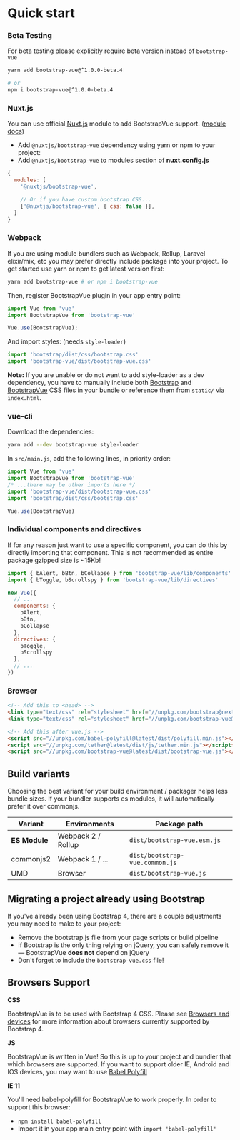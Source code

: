 # Quick start

### Beta Testing
For beta testing please explicitly require beta version instead of `bootstrap-vue`
```bash
yarn add bootstrap-vue@^1.0.0-beta.4

# or
npm i bootstrap-vue@^1.0.0-beta.4
```

### Nuxt.js
You can use official [Nuxt.js](https://nuxtjs.org) module to add BootstrapVue support. ([module docs](https://github.com/nuxt-community/modules/tree/master/modules/bootstrap-vue))

- Add `@nuxtjs/bootstrap-vue` dependency using yarn or npm to your project:
- Add `@nuxtjs/bootstrap-vue` to modules section of **nuxt.config.js**

```js
{
  modules: [
    '@nuxtjs/bootstrap-vue',

    // Or if you have custom bootstrap CSS...
    ['@nuxtjs/bootstrap-vue', { css: false }],
  ]
}
```

### Webpack
If you are using module bundlers such as Webpack, Rollup, Laravel elixir/mix, etc you may prefer directly include package
into your project. To get started use yarn or npm to get latest version first:

```bash
yarn add bootstrap-vue # or npm i bootstrap-vue
```

Then, register BootstrapVue plugin in your app entry point:

```js
import Vue from 'vue'
import BootstrapVue from 'bootstrap-vue'

Vue.use(BootstrapVue);
```

And import styles: (needs `style-loader`)

```js
import 'bootstrap/dist/css/bootstrap.css'
import 'bootstrap-vue/dist/bootstrap-vue.css'
```

**Note:** If you are unable or do not want to add style-loader as a dev dependency, you have to
manually include both [Bootstrap](https://v4-alpha.getbootstrap.com/getting-started/download/)
and [BootstrapVue](https://unpkg.com/bootstrap-vue@latest/dist/bootstrap-vue.css) CSS files
in your bundle or reference them from `static/` via `index.html`.

### vue-cli

Download the dependencies:

```bash
yarn add --dev bootstrap-vue style-loader
```

In `src/main.js`, add the following lines, in priority order:

```js
import Vue from 'vue'
import BootstrapVue from 'bootstrap-vue'
/* ...there may be other imports here */
import 'bootstrap-vue/dist/bootstrap-vue.css'
import 'bootstrap/dist/css/bootstrap.css'

Vue.use(BootstrapVue)
```

### Individual components and directives
If for any reason just want to use a specific component, you can do this by directly importing that component.
This is not recommended as entire package gzipped size is ~15Kb!

```js
import { bAlert, bBtn, bCollapse } from 'bootstrap-vue/lib/components'
import { bToggle, bScrollspy } from 'bootstrap-vue/lib/directives'

new Vue({
  // ...
  components: {
    bAlert,
    bBtn,
    bCollapse
  },
  directives: {
    bToggle,
    bScrollspy
  },
  // ...
})
```
### Browser

```html
<!-- Add this to <head> -->
<link type="text/css" rel="stylesheet" href="//unpkg.com/bootstrap@next/dist/css/bootstrap.min.css"/>
<link type="text/css" rel="stylesheet" href="//unpkg.com/bootstrap-vue@latest/dist/bootstrap-vue.css"/>

<!-- Add this after vue.js -->
<script src="//unpkg.com/babel-polyfill@latest/dist/polyfill.min.js"></script>
<script src="//unpkg.com/tether@latest/dist/js/tether.min.js"></script>
<script src="//unpkg.com/bootstrap-vue@latest/dist/bootstrap-vue.js"></script>
```

## Build variants
Choosing the best variant for your build environment / packager helps less bundle sizes.
If your bundler supports es modules, it will automatically prefer it over commonjs.

| Variant        | Environments         | Package path
| -------------- | -------------------- | -----------------------------------
| **ES Module**  | Webpack 2 / Rollup   | `dist/bootstrap-vue.esm.js`
| commonjs2      | Webpack 1 / ...      | `dist/bootstrap-vue.common.js`
| UMD            | Browser              | `dist/bootstrap-vue.js`

## Migrating a project already using Bootstrap
If you've already been using Bootstrap 4, there are a couple adjustments you may need to make to your project:
 
- Remove the bootstrap.js file from your page scripts or build pipeline
- If Bootstrap is the only thing relying on jQuery, you can safely remove it — BootstrapVue **does not** depend on jQuery
- Don't forget to include the `bootstrap-vue.css` file!

## Browsers Support

**CSS**

BootstrapVue is to be used with Bootstrap 4 CSS.
Please see [Browsers and devices](https://v4-alpha.getbootstrap.com/getting-started/browsers-devices)
for more information about browsers currently supported by Bootstrap 4. 

**JS**

BootstrapVue is written in Vue! So this is up to your project and bundler that which browsers are supported.
If you want to support older IE, Android and IOS devices, you may want to use
[Babel Polyfill](https://babeljs.io/docs/usage/polyfill)

**IE 11**

You'll need babel-polyfill for BootstrapVue to work properly. In order to support this browser: 
- `npm install babel-polyfill`
- Import it in your app main entry point with `import 'babel-polyfill'`
